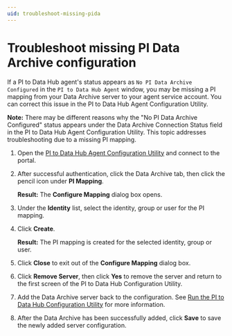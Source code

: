 ```yaml
---
uid: troubleshoot-missing-pida
---
```


# Troubleshoot missing PI Data Archive configuration

If a PI to Data Hub agent's status appears as `No PI Data Archive Configured` in the `PI to Data Hub Agent` window, you may be missing a PI mapping from your Data Archive server to your agent service account. You can correct this issue in the PI to Data Hub Agent Configuration Utility.

**Note:** There may be different reasons why the "No PI Data Archive Configured" status appears under the Data Archive Connection Status field in the PI to Data Hub Agent Configuration Utility. This topic addresses troubleshooting due to a missing PI mapping.

1. Open the [PI to Data Hub Agent Configuration Utility](xref:pi-to-ocs-utility) and connect to the portal.

1. After successful authentication, click the Data Archive tab, then click the pencil icon under **PI Mapping**.  

    **Result:** The **Configure Mapping** dialog box opens.

1. Under the **Identity** list, select the identity, group or user for the PI mapping.

1. Click **Create**.

    **Result:** The PI mapping is created for the selected identity, group or user.

1. Click **Close** to exit out of the **Configure Mapping** dialog box. 

1. Click **Remove Server**, then click **Yes** to remove the server and return to the first screen of the PI to Data Hub Configuration Utility.

1. Add the Data Archive server back to the configuration. See [Run the PI to Data Hub Configuration Utility](xref:pi-to-ocs-utility) for more information.  

1. After the Data Archive has been successfully added, click **Save** to save the newly added server configuration.
